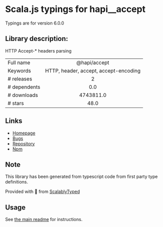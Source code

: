 
# Scala.js typings for hapi__accept

Typings are for version 6.0.0

## Library description:
HTTP Accept-* headers parsing

|                    |                 |
| ------------------ | :-------------: |
| Full name          | @hapi/accept |
| Keywords           | HTTP, header, accept, accept-encoding |
| # releases         | 2 |
| # dependents       | 0.0 |
| # downloads        | 4743811.0 |
| # stars            | 48.0 |

## Links
- [Homepage](https://github.com/hapijs/accept#readme)
- [Bugs](https://github.com/hapijs/accept/issues)
- [Repository](https://github.com/hapijs/accept)
- [Npm](https://www.npmjs.com/package/%40hapi%2Faccept)
    


## Note
This library has been generated from typescript code from first party type definitions.

Provided with :purple_heart: from [ScalablyTyped](https://github.com/oyvindberg/ScalablyTyped)

## Usage
See [the main readme](../../readme.md) for instructions.



